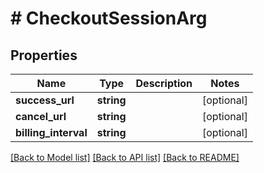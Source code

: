 # # CheckoutSessionArg

## Properties

Name | Type | Description | Notes
------------ | ------------- | ------------- | -------------
**success_url** | **string** |  | [optional]
**cancel_url** | **string** |  | [optional]
**billing_interval** | **string** |  | [optional]

[[Back to Model list]](../../README.md#models) [[Back to API list]](../../README.md#endpoints) [[Back to README]](../../README.md)

